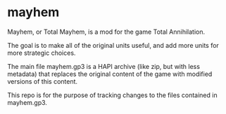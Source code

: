 # mayhem
Mayhem, or Total Mayhem, is a mod for the game Total Annihilation.

The goal is to make all of the original units useful, and add more units for more strategic choices.

The main file mayhem.gp3 is a HAPI archive (like zip, but with less metadata) that replaces the original content of the game with modified versions of this content.

This repo is for the purpose of tracking changes to the files contained in mayhem.gp3.
